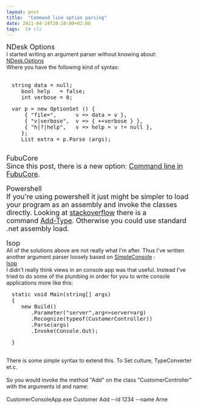 ```yaml
---
layout: post
title:  "Command line option parsing"
date: 2011-04-24T20:10:00+02:00
tags:  C# cli
---
```


<div dir="ltr" style="text-align: left;" trbidi="on">
<span class="Apple-style-span" style="font-size: large;">NDesk Options</span><br>
I started writing an argument parser without knowing about:<br><a href="http://www.ndesk.org/Options">NDesk.Options</a><br>
Where you have the following kind of syntax:<br><span class="Apple-style-span" style="font-family: Verdana, sans-serif; font-size: 13px;"></span><br><pre style="margin-bottom: 1em; margin-left: 1em; margin-right: 1em; margin-top: 1em;">string data = null;
   bool help   = false;
   int verbose = 0;
</pre>
<pre style="margin-bottom: 1em; margin-left: 1em; margin-right: 1em; margin-top: 1em;">var p = new OptionSet () {
    { "file=",      v =&gt; data = v },
    { "v|verbose",  v =&gt; { ++verbose } },
    { "h|?|help",   v =&gt; help = v != null },
   };
   List<string> extra = p.Parse (args);</string></pre>
<span class="Apple-style-span" style="font-size: large;"><span class="Apple-style-span" style="font-size: small;"></span></span><br><div style="margin-bottom: 0px; margin-left: 0px; margin-right: 0px; margin-top: 0px;">
<span class="Apple-style-span" style="font-size: large;"><span class="Apple-style-span" style="font-size: large;">FubuCore</span></span>
</div>
<div style="margin-bottom: 0px; margin-left: 0px; margin-right: 0px; margin-top: 0px;">
<span class="Apple-style-span" style="font-size: large;">Since this post, there is a new option: <a href="http://lostechies.com/chadmyers/2011/06/06/cool-stuff-in-fubucore-no-6-command-line/">Command line in FubuCore</a>.</span><br><span class="Apple-style-span" style="font-size: large;"><span class="Apple-style-span" style="font-size: small;"></span></span><br><span class="Apple-style-span" style="font-size: large;"><span class="Apple-style-span" style="font-size: large;">Powershell</span></span><br><span class="Apple-style-span" style="font-size: large;">If you're using powershell it just might be simpler to load your program as an assembly and invoke the classes directly. Looking at <a href="http://stackoverflow.com/questions/3360867/add-reference-to-dll-in-powershell-2-0">stackoverflow</a> there is a command <a href="http://technet.microsoft.com/en-us/library/dd315241.aspx">Add-Type</a>. Otherwise you could use standard .net assembly load.</span>
</div>
<br><span class="Apple-style-span" style="font-size: large;">Isop</span><br>
All of the solutions above are not really what I'm after. Thus I've written another argument parser loosely based on <a href="http://simpleconsole.rubyforge.org/">SimpleConsole</a> :<br><a href="https://github.com/wallymathieu/isop">Isop</a><br>
I didn't really think views in an console app was that useful. Instead I've tried to do some of the plumbing in order for you to write console applications more like this: <br><pre style="margin-bottom: 1em; margin-left: 1em; margin-right: 1em; margin-top: 1em;">static void Main(string[] args)
{
   new Build()
      .Parameter("server",arg=&gt;server=arg)
      .Recognize(typeof(CustomerController))
      .Parse(args)
      .Invoke(Console.Out);</pre>
<pre style="margin-bottom: 1em; margin-left: 1em; margin-right: 1em; margin-top: 1em;">}</pre>
<br>
There is some simple syntax to extend this. To Set culture, TypeConverter et.c. <br><br>
So you would invoke the method "Add" on the class "CustomerController" with the arguments id and name:<br><br>
CustomerConsoleApp.exe Customer Add --id 1234 --name Arne</div>
<div style="clear: both;"></div>
